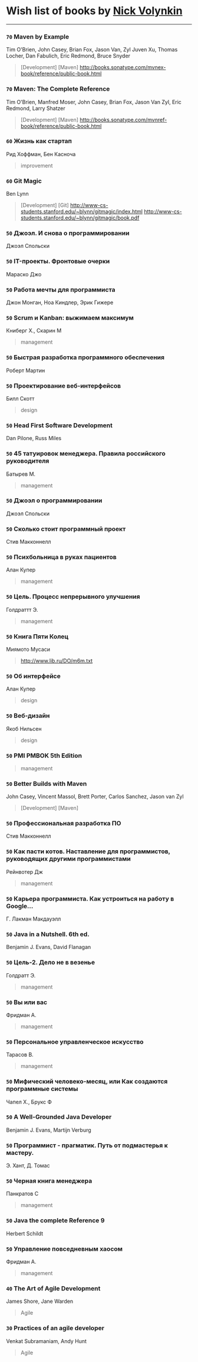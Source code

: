 # Wish list of books by [Nick Volynkin](https://www.linkedin.com/in/nickvolynkin)
---

### `70` Maven by Example
Tim O'Brien, John Casey, Brian Fox, Jason Van, Zyl Juven Xu, Thomas Locher, Dan Fabulich, Eric Redmond, Bruce Snyder
> [Development] [Maven]
> http://books.sonatype.com/mvnex-book/reference/public-book.html

### `70` Maven: The Complete Reference
Tim O'Brien, Manfred Moser, John Casey, Brian Fox, Jason Van Zyl, Eric Redmond, Larry Shatzer
> [Development] [Maven]
> http://books.sonatype.com/mvnref-book/reference/public-book.html

### `60` Жизнь как стартап
Рид Хоффман, Бен Касноча
> improvement

### `60` Git Magic
Ben Lynn
> [Development] [Git]
> http://www-cs-students.stanford.edu/~blynn/gitmagic/index.html
> http://www-cs-students.stanford.edu/~blynn/gitmagic/book.pdf

### `50` Джоэл. И снова о программировании
Джоэл Спольски

### `50` IT-проекты. Фронтовые очерки
Мараско Джо

### `50` Работа мечты для программиста
Джон Монган, Ноа Киндлер, Эрик Гижере

### `50` Scrum и Kanban: выжимаем максимум
Книберг Х., Скарин М
> management

### `50` Быстрая разработка программного обеспечения
Роберт Мартин

### `50` Проектирование веб-интерфейсов
Билл Скотт
> design

### `50` Head First Software Development
Dan Pilone, Russ Miles

### `50` 45 татуировок менеджера. Правила российского руководителя
Батырев М.
> management

### `50` Джоэл о программировании
Джоэл Спольски

### `50` Сколько стоит программный проект
Стив Макконнелл

### `50` Психбольница в руках пациентов
Алан Купер
> management

### `50` Цель. Процесс непрерывного улучшения
Голдраттт Э.
> management

### `50` Книга Пяти Колец
Миямото Мусаси
> http://www.lib.ru/DO/m6m.txt

### `50` Об интерфейсе
Алан Купер
> design

### `50` Веб-дизайн
Якоб Нильсен
> design

### `50` PMI PMBOK 5th Edition
> management

### `50` Better Builds with Maven
John Casey, Vincent Massol, Brett Porter, Carlos Sanchez, Jason van Zyl
> [Development] [Maven]

### `50` Профессиональная разработка ПО
Стив Макконнелл

### `50` Как пасти котов. Наставление для программистов, руководящих другими программистами
Рейнвотер Дж
> management

### `50` Карьера программиста. Как устроиться на работу в Google...
Г. Лакман Макдауэлл

### `50` Java in a Nutshell. 6th ed.
Benjamin J. Evans, David Flanagan

### `50` Цель-2. Дело не в везенье
Голдратт Э.
> management

### `50` Вы или вас
Фридман А.
> management

### `50` Персональное управленческое искусство
Тарасов В.
> management

### `50` Мифический человеко-месяц, или Как создаются программные системы
Чапел Х., Брукс Ф

### `50` A Well-Grounded Java Developer
Benjamin J. Evans, Martijn Verburg

### `50` Программист - прагматик. Путь от подмастерья к мастеру.
Э. Хант, Д. Томас

### `50` Черная книга менеджера
Панкратов С
> management

### `50` Java the complete Reference 9
Herbert Schildt

### `50` Управление повседневным хаосом
Фридман А.
> management

### `40` The Art of Agile Development
James Shore, Jane Warden
> Agile

### `30` Practices of an agile developer
Venkat Subramaniam, Andy Hunt
> Agile

